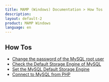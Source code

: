```yaml
---
title: MAMP (Windows) Documentation > How Tos
description: 
layout: default-2
product: MAMP Windows
language: en
---
```


## How Tos

- [Change the password of the MySQL root user](Change-the-password-of-the-MySQL-root-user/)
- [Check the Default Storage Engine of MySQL](Check-the-Default-Storage-Engine-of-MySQL/)
- [Set the MySQL Default Storage Engine](Set-the-MySQL-Default-Storage-Engine/)
- [Connect to MySQL from PHP](Connect-to-MySQL-from-PHP/)
